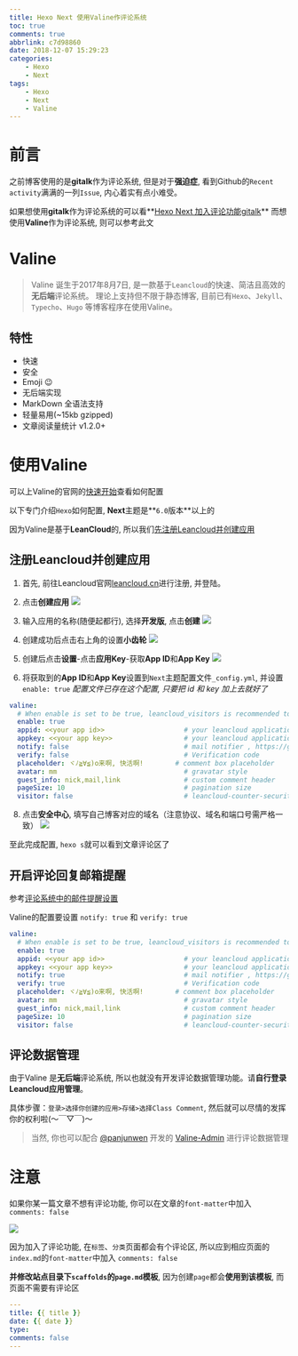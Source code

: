 ```yaml
---
title: Hexo Next 使用Valine作评论系统
toc: true
comments: true
abbrlink: c7d98860
date: 2018-12-07 15:29:23
categories:
    - Hexo
    - Next
tags:
    - Hexo
    - Next
    - Valine
---
```


# 前言
之前博客使用的是**gitalk**作为评论系统, 但是对于**强迫症**, 看到Github的`Recent activity`满满的一列`Issue`, 内心着实有点小难受。

如果想使用**gitalk**作为评论系统的可以看**[Hexo Next 加入评论功能gitalk](/posts/dd07da63.html)**
而想使用**Valine**作为评论系统, 则可以参考此文

<!-- more -->

# Valine
> Valine 诞生于2017年8月7日, 是一款基于`Leancloud`的快速、简洁且高效的**无后端**评论系统。
> 理论上支持但不限于静态博客, 目前已有`Hexo`、`Jekyll`、`Typecho`、`Hugo` 等博客程序在使用Valine。

## 特性
- 快速
- 安全
- Emoji 😉
- 无后端实现
- MarkDown 全语法支持
- 轻量易用(~15kb gzipped)
- 文章阅读量统计 v1.2.0+

# 使用Valine
可以上Valine的官网的[快速开始](https://valine.js.org/quickstart.html)查看如何配置

以下专门介绍`Hexo`如何配置, **Next**主题是**`6.0`版本**以上的

因为Valine是基于**LeanCloud**的, 所以我们[先注册Leancloud并创建应用](/posts/c7d98860.html#注册Leancloud并创建应用) 

## 注册Leancloud并创建应用 

1. 首先, 前往Leancloud官网[leancloud.cn](https://leancloud.cn/dashboard/login.html#/signup)进行注册, 并登陆。

2. 点击**创建应用**
![](/images/2018-11-19-10-45-53.png)

3. 输入应用的名称(随便起都行), 选择**开发版**, 点击**创建**
![](/images/2018-11-19-10-46-38.png)

4. 创建成功后点击右上角的设置**小齿轮**
![](/images/2018-11-19-10-48-23.png)

5. 创建后点击**设置**-点击**应用Key**-获取**App ID**和**App Key**
![](/images/2018-11-19-10-55-18.png)

7. 将获取到的**App ID**和**App Key**设置到`Next`主题配置文件`_config.yml`, 并设置`enable: true`
_配置文件已存在这个配置, 只要把 id 和 key 加上去就好了_
```yml
valine:
  # When enable is set to be true, leancloud_visitors is recommended to be closed for the re-initialization problem within different leancloud adk version.
  enable: true 
  appid: <<your app id>>                    # your leancloud application appid
  appkey: <<your app key>>                  # your leancloud application appkey
  notify: false                             # mail notifier , https://github.com/xCss/Valine/wiki
  verify: false                             # Verification code
  placeholder: ヾﾉ≧∀≦)o来啊, 快活啊!        # comment box placeholder
  avatar: mm                                # gravatar style
  guest_info: nick,mail,link                # custom comment header
  pageSize: 10                              # pagination size
  visitor: false                            # leancloud-counter-security is not supported for now. When visitor is set to be true, appid and appkey are recommended to be the same as leancloud_visitors' for counter compatibility. Article reading statistic https://valine.js.org/visitor.html
```

8. 点击**安全中心**, 填写自己博客对应的域名（注意协议、域名和端口号需严格一致）
![](/images/2018-11-19-10-57-01.png)

至此完成配置, `hexo s`就可以看到文章评论区了

## 开启评论回复邮箱提醒
参考[评论系统中的邮件提醒设置](https://github.com/xCss/Valine/wiki/Valine-%E8%AF%84%E8%AE%BA%E7%B3%BB%E7%BB%9F%E4%B8%AD%E7%9A%84%E9%82%AE%E4%BB%B6%E6%8F%90%E9%86%92%E8%AE%BE%E7%BD%AE)

Valine的配置要设置 `notify: true` 和 `verify: true`
```yml
valine:
  # When enable is set to be true, leancloud_visitors is recommended to be closed for the re-initialization problem within different leancloud adk version.
  enable: true 
  appid: <<your app id>>                    # your leancloud application appid
  appkey: <<your app key>>                  # your leancloud application appkey
  notify: true                              # mail notifier , https://github.com/xCss/Valine/wiki
  verify: true                              # Verification code
  placeholder: ヾﾉ≧∀≦)o来啊, 快活啊!        # comment box placeholder
  avatar: mm                                # gravatar style
  guest_info: nick,mail,link                # custom comment header
  pageSize: 10                              # pagination size
  visitor: false                            # leancloud-counter-security is not supported for now. When visitor is set to be true, appid and appkey are recommended to be the same as leancloud_visitors' for counter compatibility. Article reading statistic https://valine.js.org/visitor.html
```

## 评论数据管理
由于Valine 是**无后端**评论系统, 所以也就没有开发评论数据管理功能。请**自行登录Leancloud应用管理**。

具体步骤：`登录>选择你创建的应用>存储>选择Class Comment`, 然后就可以尽情的发挥你的权利啦(～￣▽￣)～

> 当然, 你也可以配合 [@panjunwen](https://github.com/panjunwen) 开发的 [Valine-Admin](https://github.com/panjunwen/Valine-Admin) 进行评论数据管理

# 注意
如果你某一篇文章不想有评论功能, 你可以在文章的`font-matter`中加入 `comments: false`

![](/images/2018-12-05-21-19-05.png)

因为加入了评论功能, 在`标签`、`分类`页面都会有个评论区, 所以应到相应页面的`index.md`的`font-matter`中加入 `comments: false`

**并修改站点目录下`scaffolds`的`page.md`模板**,  因为创建`page`都会**使用到该模板**, 而页面不需要有评论区
```yml
---
title: {{ title }}
date: {{ date }}
type: 
comments: false
---
```
